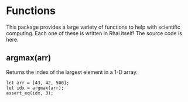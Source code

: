 # Functions
 This package provides a large variety of functions to help with scientific computing. Each one of these is written in Rhai itself! The source code is here.
## argmax(arr)

Returns the index of the largest element in a 1-D array.
```rhai
let arr = [43, 42, 500];
let idx = argmax(arr);
assert_eq(idx, 3);
```

